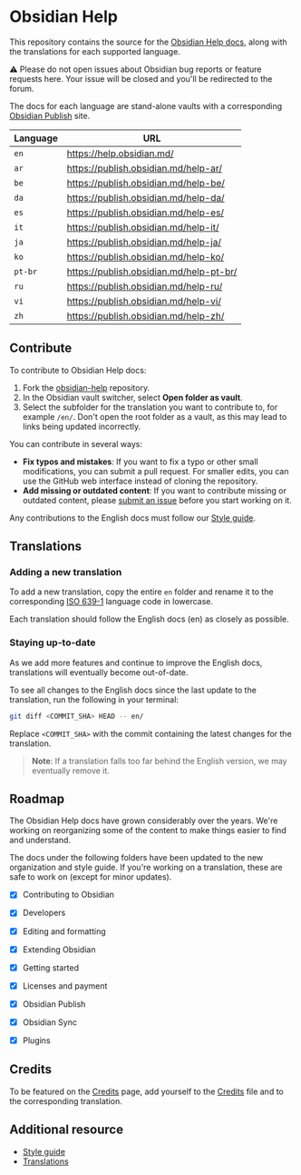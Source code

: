 # Obsidian Help

This repository contains the source for the [Obsidian Help docs](https://help.obsidian.md/), along with the translations for each supported language.

⚠ Please do not open issues about Obsidian bug reports or feature requests here. Your issue will be closed and you'll be redirected to the forum.

The docs for each language are stand-alone vaults with a corresponding [Obsidian Publish](https://help.obsidian.md/Obsidian+Publish/Introduction+to+Obsidian+Publish) site.

| Language | URL                                     |
| -------- | --------------------------------------- |
| `en`     | https://help.obsidian.md/               |
| `ar`     | https://publish.obsidian.md/help-ar/    |
| `be`     | https://publish.obsidian.md/help-be/    |
| `da`     | https://publish.obsidian.md/help-da/    |
| `es`     | https://publish.obsidian.md/help-es/    |
| `it`     | https://publish.obsidian.md/help-it/    |
| `ja`     | https://publish.obsidian.md/help-ja/    |
| `ko`     | https://publish.obsidian.md/help-ko/    |
| `pt-br`  | https://publish.obsidian.md/help-pt-br/ |
| `ru`     | https://publish.obsidian.md/help-ru/    |
| `vi`     | https://publish.obsidian.md/help-vi/    |
| `zh`     | https://publish.obsidian.md/help-zh/    |

## Contribute

To contribute to Obsidian Help docs:

1. Fork the [obsidian-help](https://github.com/obsidianmd/obsidian-help) repository.
2. In the Obsidian vault switcher, select **Open folder as vault**.
3. Select the subfolder for the translation you want to contribute to, for example `/en/`. Don't open the root folder as a vault, as this may lead to links being updated incorrectly.

You can contribute in several ways:

- **Fix typos and mistakes**: If you want to fix a typo or other small modifications, you can submit a pull request. For smaller edits, you can use the GitHub web interface instead of cloning the repository.
- **Add missing or outdated content**: If you want to contribute missing or outdated content, please [submit an issue](https://github.com/obsidianmd/obsidian-help/issues/new) before you start working on it.

Any contributions to the English docs must follow our [Style guide](https://help.obsidian.md/Contributing+to+Obsidian/Style+guide).

## Translations

### Adding a new translation

To add a new translation, copy the entire `en` folder and rename it to the corresponding [ISO 639-1](https://en.wikipedia.org/wiki/List_of_ISO_639-1_codes) language code in lowercase.

Each translation should follow the English docs (en) as closely as possible.

### Staying up-to-date

As we add more features and continue to improve the English docs, translations will eventually become out-of-date.

To see all changes to the English docs since the last update to the translation, run the following in your terminal:

```bash
git diff <COMMIT_SHA> HEAD -- en/
```

Replace `<COMMIT_SHA>` with the commit containing the latest changes for the translation.

> **Note**: If a translation falls too far behind the English version, we may eventually remove it.

## Roadmap

The Obsidian Help docs have grown considerably over the years. We're working on reorganizing some of the content to make things easier to find and understand.

The docs under the following folders have been updated to the new organization and style guide. If you're working on a translation, these are safe to work on (except for minor updates).

- [x] Contributing to Obsidian
- [x] Developers
- [x] Editing and formatting
- [x] Extending Obsidian
- [x] Getting started
- [x] Licenses and payment
- [x] Obsidian Publish
- [x] Obsidian Sync
- [x] Plugins


## Credits

To be featured on the [Credits](https://help.obsidian.md/Obsidian/Credits) page, add yourself to the [Credits](https://github.com/obsidianmd/obsidian-help/blob/master/en/Obsidian/Credits.md) file and to the corresponding translation.

## Additional resource

- [Style guide](https://help.obsidian.md/Contributing+to+Obsidian/Style+guide)
- [Translations](https://help.obsidian.md/Contributing+to+Obsidian/Translations)

